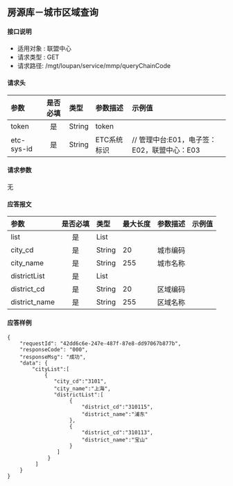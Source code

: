 ## 房源库－城市区域查询

#### 接口说明

* 适用对象 : 联盟中心
* 请求类型 : GET
* 请求路径: /mgt/loupan/service/mmp/queryChainCode

#### 请求头

| 参数       | 是否必填 | 类型   | 参数描述    | 示例值                                      |
| :--------- | :------: | :----- | :---------- | :------------------------------------------ |
| token      |    是    | String | token       |                                             |
| etc-sys-id |    是    | String | ETC系统标识 | // 管理中台:E01，电子签：E02，联盟中心：E03 |

#### 请求参数

无

#### 应答报文

| 参数          | 是否必填 | 类型   | 最大长度 | 参数描述 | 示例值 |
| :------------ | :------: | :----- | :------- | :------- | :----- |
| list          |    是    | List   |          |          |        |
| city_cd       |    是    | String | 20       | 城市编码 |        |
| city_name     |    是    | String | 255      | 城市名称 |        |
| districtList  |    是    | List   |          |          |        |
| district_cd   |    是    | String | 20       | 区域编码 |        |
| district_name |    是    | String | 255      | 区域名称 |        |

#### 应答样例

```
{
	"requestId": "42dd6c6e-247e-487f-87e8-dd97067b877b",	
    "responseCode": "000",
	"responseMsg": "成功",
	"data": {
		"cityList":[
            {
               "city_cd":"3101",
               "city_name":"上海",
               "districtList":[
                    {
                        "district_cd":"310115",
                        "district_name":"浦东"
                    },
                    {
                        "district_cd":"310113",
                        "district_name":"宝山"
                    }
                ]
             }
         ]
	}
}
```
